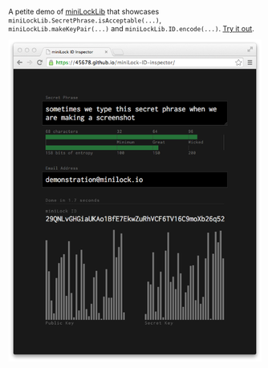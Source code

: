 A petite demo of [miniLockLib](https://github.com/45678/miniLockLib) that showcases `miniLockLib.SecretPhrase.isAcceptable(...)`, `miniLockLib.makeKeyPair(...)` and `miniLockLib.ID.encode(...)`. [Try it out](https://45678.github.io/minilock-id-inspector/).

[<img src="https://raw.githubusercontent.com/45678/miniLock-ID-inspector/gh-pages/screenshot.png">](https://45678.github.io/miniLock-ID-inspector/)

